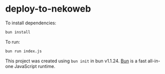 # deploy-to-nekoweb

To install dependencies:

```bash
bun install
```

To run:

```bash
bun run index.js
```

This project was created using `bun init` in bun v1.1.24. [Bun](https://bun.sh) is a fast all-in-one JavaScript runtime.
